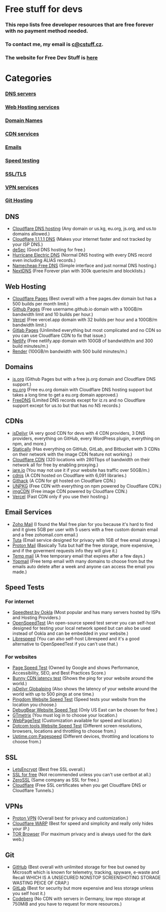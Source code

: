 # Free stuff for devs

### This repo lists free developer resources that are free forever with no payment method needed.

### To contact me, my email is [c@cstuff.cz](mailto:cjhar@tuta.io).

### The website for Free Dev Stuff is [here](https://freedevstuff.cstuff.cz)

# Categories

### [DNS servers](#dns)
### [Web Hosting services](#web-hosting)
### [Domain Names](#domains)
### [CDN services](#cdns)
### [Emails](#email-services)
### [Speed testing](#speed-tests)
### [SSL/TLS](#ssl)
### [VPN services](#vpns)
### [Git Hosting](#git)

## DNS

- [Cloudflare DNS hosting](https://direct-link.net/1291423/cloudflare) (Any domain or us.kg, eu.org, js.org, and us.to domains allowed.)
- [Cloudflare 1.1.1.1 DNS](https://link-center.net/1291423/1111) (Makes your internet faster and not tracked by your ISP DNS.)
- [deSec](https://link-hub.net/1291423/hfvhgbdfvvchn-evkjvgfdhum) (Good DNS hosting for free.)
- [Hurricane Electric DNS](https://direct-link.net/1291423/hfvhgbdfvvchn-) (Normal DNS hosting with every DNS record even including ALIAS records.)
- [Namecheap Free DNS](https://link-center.net/1291423/huecxcvndtyufgj) (Simple interface and just normal DNS hosting.)
- [NextDNS](https://link-center.net/1291423/fvtyu-h7r-y79-rg-y89rg) (Free Forever plan with 300k queries/m and blocklists.)

## Web Hosting

- [Cloudflare Pages](https://link-center.net/1291423/cloudflare-pages) (Best overall with a free pages.dev domain but has a 500 builds per month limit.)
- [Github Pages](https://link-target.net/1291423/github-pages) (Free username.github.io domain with a 100GB/m bandwidth limit and 10 builds per hour.)
- [Vercel](https://link-target.net/1291423/vercel) (Free vercel.app domain with 32 builds per hour and a 100GB/m bandwidth limit.)
- [Gitlab Pages](https://shrinkme.in/9l6iH) (Unlimited everything but most complicated and no CDN so you can use Cloudflare CDN to fix that issue.)
- [Netlify](https://shrinkme.in/dezy8F) (Free netlify.app domain with 100GB of bandwidth/m and 300 build minutes/m.)
- [Render](https://shrinkme.in/j2zYgbeV) (100GB/m bandwidth with 500 build minutes/m.)

## Domains

- [js.org](https://shrinkme.in/44i4) (Github Pages but with a free js.org domain and Cloudflare DNS support.)
- [eu.org](https://shrinkme.in/SexHs) (Free eu.org domain with Cloudflare DNS hosting support but takes a long time to get a eu.org domain approved.)
- [FreeDNS](https://shrinkme.in/C7K0VCzL) (Limited DNS records except for iz.rs and no Cloudflare support except for us.to but that has no NS records.)

## CDNs

- [jsDelivr](https://shrinkme.in/0OS4) (A very good CDN for devs with 4 CDN providers, 3 DNS providers, everything on GitHub, every WordPress plugin, everything on npm, and more.)
- [Statically](https://shrinkme.in/fN04P7) (Has everything on GitHub, GitLab, and Bitbucket with 3 CDNs on their network with the image CDN feature not working.)
- [Cloudflare CDN](https://direct-link.net/1291423/cloudflare) (320 locations with 280Tbps of bandwidth on their network all for free by enabling proxying.)
- [jare.io](https://shrinkme.in/Y1f4UxQ) (You may not use it if your website has traffic over 50GB/m.)
- [cdnjs](https://shrinkme.in/c2G5) (A CDN hosted on Cloudflare with 6,091 libraries.)
- [Githack](https://shrinkme.in/9EdAr3K) (A CDN for git hosted on Cloudflare CDN.)
- [UNPKG](https://shrinkme.in/VtrS) (Free CDN with everything on npm powered by Cloudflare CDN.)
- [imgCDN](https://shrinkme.in/B5LwFs) (Free image CDN powered by Cloudflare CDN.)
- [Vercel](https://link-target.net/1291423/vercel) (Fast CDN only if you use their hosting.)

## Email Services

- [Zoho Mail](https://shrinkme.in/GWzkEcb) (I found the Mail free plan for you because it's hard to find and it gives 5GB per user with 5 users with a free custom domain email and a free zohomail.com email.)
- [Tuta](https://shrinkme.in/rJdiGt) (Email service designed for privacy with 1GB of free email storage.)
- [Proton Mail](https://shrinkme.in/792K9h2) (Basically Tuta but half the free storage, more expensive, and if the goverment requests info they will give it.)
- [Temp mail](https://shrinkme.in/fBUo) (A free temporary email that expires after a few days.)
- [Yopmail](https://shrinkme.in/EoZ9qu) (Free temp email with many domains to choose from but the emails auto delete after a week and anyone can access the email you made.)

## Speed Tests

### For internet

- [Speedtest by Ookla](https://shrinkme.in/Itw2Rg) (Most popular and has many servers hosted by ISPs and Hosting Providers.)
- [OpenSpeedTest](https://shrinkme.in/2Dhu4soV) (An open-source speed test server you can self-host designed for testing your local network speed but can also be used instead of Ookla and can be embedded in your website.)
- [Librespeed](https://shrinkme.in/v7LV) (You can also self-host Librespeed and it's a good alternative to OpenSpeedTest if you can't use that.)

### For websites

- [Page Speed Test](https://shrinkme.in/qmwGH) (Owned by Google and shows Performance, Accessibility, SEO, and Best Practices Score.)
- [Bunny CDN latency test](https://shrinkme.in/NucPFQP) (Shows the ping for your website around the world.)
- [jsDelivr Globalping](https://shrinkme.in/MNI8n3) (Also shows the latency of your website around the world with up to 500 pings at one time.)
- [Pingdom Website Speed Test](https://shrinkme.in/DYjR7J0n) (Speed tests your website from the location you choose.)
- [DebugBear Website Speed Test](https://shrinkme.in/28OP2Wq) (Only US East can be chosen for free.)
- [GTmetrix](https://shrinkme.in/cimkYEcm) (You must log in to choose your location.)
- [WebPageTest](https://shrinkme.in/yetyPNP) (Customization available for speed and location.)
- [Dotcom tools Website Speed Test](https://shrinkme.in/SMAcBy5n) (Different screen resolutions, browsers, locations and throttling to choose from.)
- [Uptime.com Pagespeed](https://shrinkme.in/VeOnAC) (Different devices, throttling and locations to choose from.)

## SSL

- [LetsEncrypt](https://shrinkme.in/eHPxw6wt) (Best free SSL overall.)
- [SSL for free](https://shrinkme.in/N6ht82Kn) (Not recommended unless you can't use certbot at all.)
- [ZeroSSL](https://shrinkme.in/d7skt) (Same company as SSL for free.)
- [Cloudflare](https://direct-link.net/1291423/cloudflare) (Free SSL certificates when you get Cloudflare DNS or Cloudflare Tunnels.)

## VPNs

- [Proton VPN](https://shrinkme.in/f80T) (Overall best for privacy and customization.)
- [Cloudflare WARP](https://link-center.net/1291423/1111) (Best for speed and simplicity and really only hides your IP.)
- [TOR Browser](https://shrinkme.in/vAQz) (For maximum privacy and is always used for the dark web.)

## Git

- [GitHub](https://shrinkme.in/E1Zhs8) (Best overall with unlimited storage for free but owned by Microsoft which is known for telemetry, tracking, spyware, e-waste and Recall WHICH IS A UNSECURED NONSTOP SCREENSHOTING STORAGE WASTING PEICE OF CRAP.)
- [GitLab](https://shrinkme.in/9l6iH) (Best for security but more expensive and less storage unless you self host it.)
- [Codeberg](https://shrinkme.in/l81hO) (No CDN with servers in Germany, low repo storage at 750MiB and you have to request for more resources.)
